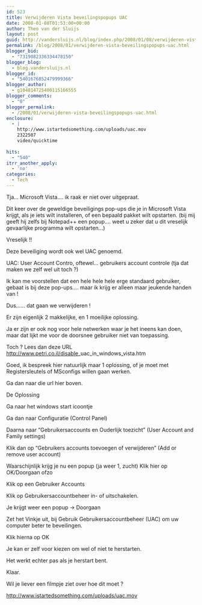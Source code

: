 ```yaml
---
id: 523
title: Verwijderen Vista beveilingspopups UAC
date: 2008-01-08T01:53:00+00:00
author: Theo van der Sluijs
layout: post
guid: http://vandersluijs.nl/blog/index.php/2008/01/08/verwijderen-vista-beveilingspopups-uac/
permalink: /blog/2008/01/verwijderen-vista-beveilingspopups-uac.html
blogger_bid:
  - "7319082336334478150"
blogger_blog:
  - blog.vandersluijs.nl
blogger_id:
  - "5401676852479999366"
blogger_author:
  - g104814725400115166555
blogger_comments:
  - "0"
blogger_permalink:
  - /2008/01/verwijderen-vista-beveilingspopups-uac.html
enclosure:
  - |
    http://www.istartedsomething.com/uploads/uac.mov
    2322507
    video/quicktime
    
hits:
  - "540"
itrr_another_apply:
  - 'no'
categories:
  - Tech
---
```

Tja… Microsoft Vista…. ik raak er niet over uitgepraat.

Dit keer over de geweldige beveiligings pop-ups die je in Microsoft Vista krijgt, als je iets wilt installeren, of een bepaald pakket wilt opstarten. (bij mij geeft hij zelfs bij Notepad++ een popup…. weet u zeker dat u dit vreselijk gevaarlijke programma wilt opstarten…)

Vreselijk !!

Deze beveiliging wordt ook wel UAC genoemd.

UAC: User Account Contro, oftewel… gebruikers account controle (tja dat maken we zelf wel uit toch ?) 

Ik kan me voorstellen dat een hele hele hele erge standaard gebruiker, gebaat is bij deze pop-ups…. maar ik krijg er alleen maar jeukende handen van !

Dus…… dat gaan we verwijderen !

Er zijn eigenlijk 2 makkelijke, en 1 moeilijke oplossing. 

Ja er zijn er ook nog voor hele netwerken waar je het ineens kan doen, maar dat lijkt me voor de doorsnee gebruiker niet van toepassing.

Toch ? Lees dan deze URL <http://www.petri.co.il/disable>_uac_in_windows_vista.htm 

Goed, ik bespreek hier natuurlijk maar 1 oplossing, of je moet met Registersleutels of MSconfigs willen gaan werken.

Ga dan naar die url hier boven. 

De Oplossing

Ga naar het windows start icoontje 

Ga dan naar Configuratie (Control Panel) 

Daarna naar “Gebruikersaccounts en Ouderlijk toezicht” (User Account and Family settings)

Klik dan op “Gebruikers accounts toevoegen of verwijderen” (Add or remove user account)

Waarschijnlijk krijg je nu een popup (ja weer 1, zucht) Klik hier op OK/Doorgaan ofzo

Klik op een Gebruiker Accounts

Klik op Gebruikersaccountbeheer in- of uitschakelen. 

Je krijgt weer een popup -> Doorgaan

Zet het Vinkje uit, bij Gebruik Gebruikersaccountbeheer (UAC) om uw computer beter te beveilingen.

Klik hierna op OK 

Je kan er zelf voor kiezen om wel of niet te herstarten. 

Het werkt echter pas als je herstart bent. 

Klaar.

Wil je liever een filmpje ziet over hoe dit moet ?

<http://www.istartedsomething.com/uploads/uac.mov>